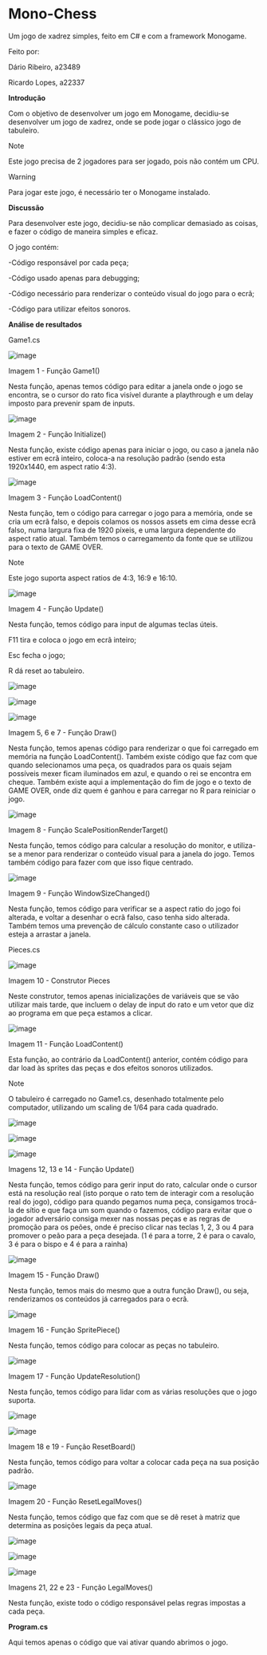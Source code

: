 # Mono-Chess
Um jogo de xadrez simples, feito em C# e com a framework Monogame.

Feito por: 

Dário Ribeiro, a23489

Ricardo Lopes, a22337

**Introdução**

Com o objetivo de desenvolver um jogo em Monogame, decidiu-se desenvolver um jogo de xadrez, onde se pode jogar o clássico jogo de tabuleiro.

> [!NOTE]
> Este jogo precisa de 2 jogadores para ser jogado, pois não contém um CPU.

> [!WARNING]  
> Para jogar este jogo, é necessário ter o Monogame instalado.

**Discussão**

Para desenvolver este jogo, decidiu-se não complicar demasiado as coisas, e fazer o código de maneira simples e eficaz.

O jogo contém:

-Código responsável por cada peça;

-Código usado apenas para debugging;

-Código necessário para renderizar o conteúdo visual do jogo para o ecrã;

-Código para utilizar efeitos sonoros.

**Análise de resultados**

Game1.cs


![image](https://github.com/initializedentity/Mono-Chess/assets/106490681/7a60345b-18c6-411e-a079-0a1e1f642ead)

Imagem 1 - Função Game1()

Nesta função, apenas temos código para editar a janela onde o jogo se encontra, se o cursor do rato fica visível durante a playthrough e um delay imposto para prevenir spam de inputs.

![image](https://github.com/initializedentity/Mono-Chess/assets/106490681/9c66f0d2-4778-48ab-9055-c919467027aa)

Imagem 2 - Função Initialize()

Nesta função, existe código apenas para iniciar o jogo, ou caso a janela não estiver em ecrã inteiro, coloca-a na resolução padrão (sendo esta 1920x1440, em aspect ratio 4:3).

![image](https://github.com/initializedentity/Mono-Chess/assets/106490681/901e40fa-2daa-4109-a429-c78e383a9b89)


Imagem 3 - Função LoadContent()

Nesta função, tem o código para carregar o jogo para a memória, onde se cria um ecrã falso, e depois colamos os nossos assets em cima desse ecrã falso, numa largura fixa de 1920 píxeis, e uma largura dependente do aspect ratio atual. Também temos o carregamento da fonte que se utilizou para o texto de GAME OVER.

> [!NOTE]
> Este jogo suporta aspect ratios de 4:3, 16:9 e 16:10.

![image](https://github.com/initializedentity/Mono-Chess/assets/106490681/8f80adca-a102-41d9-bdb0-e6f9f5b2eded)

Imagem 4 - Função Update()

Nesta função, temos código para input de algumas teclas úteis.

F11 tira e coloca o jogo em ecrã inteiro;

Esc fecha o jogo;

R dá reset ao tabuleiro.

![image](https://github.com/initializedentity/Mono-Chess/assets/106490681/187e5e65-ac39-4ee0-8e6a-949f1ebe76f2)

![image](https://github.com/initializedentity/Mono-Chess/assets/106490681/d82ec907-b13e-4f29-96d3-e31fe0a6af47)

![image](https://github.com/initializedentity/Mono-Chess/assets/106490681/14f80a23-735d-4d79-95ac-04fe7492c991)

Imagem 5, 6 e 7 - Função Draw()

Nesta função, temos apenas código para renderizar o que foi carregado em memória na função LoadContent(). Também existe código que faz com que quando selecionamos uma peça, os quadrados para os quais sejam possíveis mexer ficam iluminados em azul, e quando o rei se encontra em cheque. Também existe aqui a implementação do fim de jogo e o texto de GAME OVER, onde diz quem é ganhou e para carregar no R para reiniciar o jogo.

![image](https://github.com/initializedentity/Mono-Chess/assets/106490681/293ef6ed-c4fc-40e6-8662-e85dc54042d6)

Imagem 8 - Função ScalePositionRenderTarget()

Nesta função, temos código para calcular a resolução do monitor, e utiliza-se a menor para renderizar o conteúdo visual para a janela do jogo. Temos também código para fazer com que isso fique centrado.

![image](https://github.com/initializedentity/Mono-Chess/assets/106490681/9c25cbfb-25f8-4c1b-8e97-79f16a5cb0b2)

Imagem 9 - Função WindowSizeChanged()

Nesta função, temos código para verificar se a aspect ratio do jogo foi alterada, e voltar a desenhar o ecrã falso, caso tenha sido alterada.
Também temos uma prevenção de cálculo constante caso o utilizador esteja a arrastar a janela.

Pieces.cs

![image](https://github.com/initializedentity/Mono-Chess/assets/106490681/a18eda02-3d0b-4165-b83c-4c8c352e9ec4)

Imagem 10 - Construtor Pieces

Neste construtor, temos apenas inicializações de variáveis que se vão utilizar mais tarde, que incluem o delay de input do rato e um vetor que diz ao programa em que peça estamos a clicar.

![image](https://github.com/initializedentity/Mono-Chess/assets/106490681/6dfd77bb-baaf-4401-bd09-75a0e7d9f9d5)

Imagem 11 - Função LoadContent()

Esta função, ao contrário da LoadContent() anterior, contém código para dar load às sprites das peças e dos efeitos sonoros utilizados.

> [!NOTE]
> O tabuleiro é carregado no Game1.cs, desenhado totalmente pelo computador, utilizando um scaling de 1/64 para cada quadrado.

![image](https://github.com/initializedentity/Mono-Chess/assets/106490681/5de13c3c-b87a-4c90-8858-6077023e2c31)

![image](https://github.com/initializedentity/Mono-Chess/assets/106490681/e3b50c21-d31e-4db1-8e61-d4e6faf52052)

![image](https://github.com/initializedentity/Mono-Chess/assets/106490681/6c94de5a-90bc-4f34-ab02-7182a7c2a6c3)


Imagens 12, 13 e 14 - Função Update()

Nesta função, temos código para gerir input do rato, calcular onde o cursor está na resolução real (isto porque o rato tem de interagir com a resolução real do jogo), código para quando pegamos numa peça, consigamos trocá-la de sítio e que faça um som quando o fazemos, código para evitar que o jogador adversário consiga mexer nas nossas peças e as regras de promoção para os peões, onde é preciso clicar nas teclas 1, 2, 3 ou 4 para promover o peão para a peça desejada. (1 é para a torre, 2 é para o cavalo, 3 é para o bispo e 4 é para a rainha)

![image](https://github.com/initializedentity/Mono-Chess/assets/106490681/abd2ae6f-ed09-4a9a-9fae-38080849ab55)

Imagem 15 - Função Draw()

Nesta função, temos mais do mesmo que a outra função Draw(), ou seja, renderizamos os conteúdos já carregados para o ecrã.

![image](https://github.com/initializedentity/Mono-Chess/assets/106490681/60b6c2c5-6d9d-4dd0-a3b6-fb1dfd99cc0a)

Imagem 16 - Função SpritePiece()

Nesta função, temos código para colocar as peças no tabuleiro.

![image](https://github.com/initializedentity/Mono-Chess/assets/106490681/ed3e498b-6b6b-47b4-9391-98acaf7cbc41)

Imagem 17 - Função UpdateResolution()

Nesta função, temos código para lidar com as várias resoluções que o jogo suporta.

![image](https://github.com/initializedentity/Mono-Chess/assets/106490681/1b319232-eaac-438e-aace-b6487256eb97)

![image](https://github.com/initializedentity/Mono-Chess/assets/106490681/62c9f025-f0eb-4f4e-bf98-deaeb714b946)

Imagem 18 e 19 - Função ResetBoard()

Nesta função, temos código para voltar a colocar cada peça na sua posição padrão.

![image](https://github.com/initializedentity/Mono-Chess/assets/106490681/9b453486-ed3f-4afa-bdd1-1881f180d4bf)

Imagem 20 - Função ResetLegalMoves()

Nesta função, temos código que faz com que se dê reset à matriz que determina as posições legais da peça atual.

![image](https://github.com/initializedentity/Mono-Chess/assets/106490681/cc384ef0-13ae-4fac-aafe-72cf6d953fcc)

![image](https://github.com/initializedentity/Mono-Chess/assets/106490681/48a40419-2a3c-437b-91f0-7446e14aebc9)

![image](https://github.com/initializedentity/Mono-Chess/assets/106490681/22478163-fe59-456e-99ab-795031ce5816)

Imagens 21, 22 e 23 - Função LegalMoves()

Nesta função, existe todo o código responsável pelas regras impostas a cada peça.

**Program.cs**

Aqui temos apenas o código que vai ativar quando abrimos o jogo.
